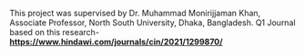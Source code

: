 This project was supervised by Dr. Muhammad Monirijjaman Khan, Associate Professor, North South University, Dhaka, Bangladesh.
Q1 Journal based on this research- **https://www.hindawi.com/journals/cin/2021/1299870/**
